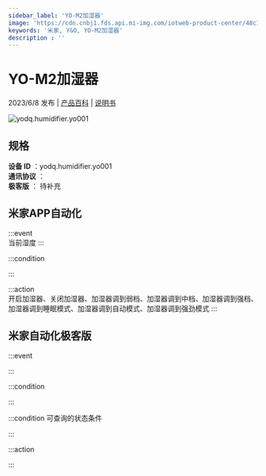 ```yaml
---
sidebar_label: 'YO-M2加湿器'
image: 'https://cdn.cnbj1.fds.api.mi-img.com/iotweb-product-center/48c1e504024c9000db1aa6497e6456c3_1677204126538.png?GalaxyAccessKeyId=AKVGLQWBOVIRQ3XLEW&Expires=9223372036854775807&Signature=484JfWXE0iU7GF7MaEXON7Rt3Zc='
keywords: '米家, Y&O, YO-M2加湿器'
description : ''
---
```

# YO-M2加湿器

2023/6/8 发布 | [产品百科](https://home.mi.com/webapp/content/baike/product/index.html?model=yodq.humidifier.yo001/) | [说明书](https://home.mi.com/views/introduction.html?model=yodq.humidifier.yo001&region=cn)

![yodq.humidifier.yo001](https://cdn.cnbj1.fds.api.mi-img.com/iotweb-product-center/48c1e504024c9000db1aa6497e6456c3_1677204126538.png?GalaxyAccessKeyId=AKVGLQWBOVIRQ3XLEW&Expires=9223372036854775807&Signature=484JfWXE0iU7GF7MaEXON7Rt3Zc=)

## 规格  
> 
**设备 ID** ：yodq.humidifier.yo001  
**通讯协议** ：  
**极客版**  ： 待补充 


## 米家APP自动化  

:::event  
当前湿度
:::

:::condition  

:::

:::action   
开启加湿器、关闭加湿器、加湿器调到弱档、加湿器调到中档、加湿器调到强档、加湿器调到睡眠模式、加湿器调到自动模式、加湿器调到强劲模式
:::

## 米家自动化极客版  

:::event  

:::

:::condition  

:::

:::condition 可查询的状态条件  

:::

:::action  

:::

        
